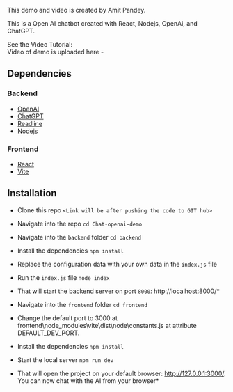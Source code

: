 This demo and video is created by Amit Pandey.

This is a Open AI chatbot created with React, Nodejs, OpenAi, and ChatGPT.

See the Video Tutorial: <br />
Video of demo is uploaded here - 

## Dependencies
### Backend
* [OpenAI](https://openai.com/)
* [ChatGPT](https://platform.openai.com/)
* [Readline](https://nodejs.org/api/readline.html)
* [Nodejs](https://nodejs.org/en)

### Frontend
* [React](https://react.dev/)
* [Vite](https://vitejs.dev/)

## Installation
* Clone this repo `<Link will be after pushing the code to GIT hub>`
* Navigate into the repo `cd Chat-openai-demo`

* Navigate into the `backend` folder `cd backend`
* Install the dependencies ``npm install``
* Replace the configuration data with your own data in the `index.js` file
* Run the `index.js` file `node index`
* That will start the backend server on port `8000`: http://localhost:8000/*

* Navigate into the `frontend` folder `cd frontend`
* Change the default port to 3000 at frontend\node_modules\vite\dist\node\constants.js at attribute DEFAULT_DEV_PORT.
* Install the dependencies ``npm install``
* Start the local server ``npm run dev``

* That will open the project on your default browser: http://127.0.0.1:3000/. You can now chat with the AI from your browser*
